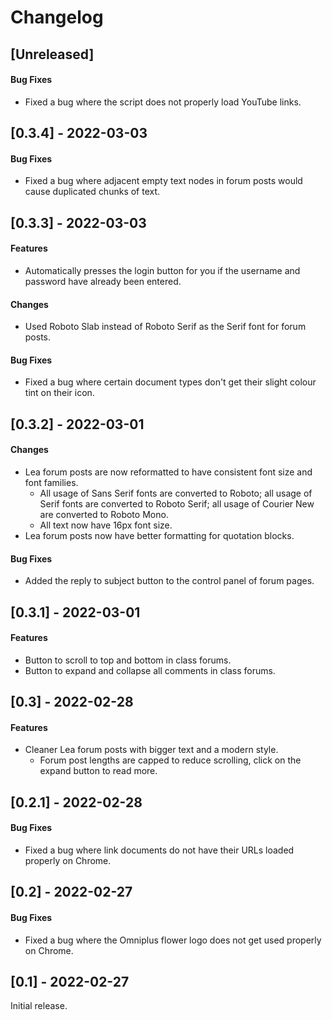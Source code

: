 # Changelog

## [Unreleased]

#### Bug Fixes

- Fixed a bug where the script does not properly load YouTube links.

## [0.3.4] - 2022-03-03

#### Bug Fixes

- Fixed a bug where adjacent empty text nodes in forum posts would cause duplicated chunks of text. 

## [0.3.3] - 2022-03-03

#### Features

- Automatically presses the login button for you if the username and password have already been entered.

#### Changes

- Used Roboto Slab instead of Roboto Serif as the Serif font for forum posts.

#### Bug Fixes

- Fixed a bug where certain document types don't get their slight colour tint on their icon.

## [0.3.2] - 2022-03-01

#### Changes

- Lea forum posts are now reformatted to have consistent font size and font families.
  - All usage of Sans Serif fonts are converted to Roboto; all usage of Serif fonts are converted to Roboto Serif; 
    all usage of Courier New are converted to Roboto Mono.
  - All text now have 16px font size.
- Lea forum posts now have better formatting for quotation blocks. 

#### Bug Fixes

- Added the reply to subject button to the control panel of forum pages. 

## [0.3.1] - 2022-03-01

#### Features

- Button to scroll to top and bottom in class forums.
- Button to expand and collapse all comments in class forums.

## [0.3] - 2022-02-28

#### Features

- Cleaner Lea forum posts with bigger text and a modern style.
    - Forum post lengths are capped to reduce scrolling, click on the expand button to read more.


## [0.2.1] - 2022-02-28

#### Bug Fixes

- Fixed a bug where link documents do not have their URLs loaded properly on Chrome.


## [0.2] - 2022-02-27

#### Bug Fixes

- Fixed a bug where the Omniplus flower logo does not get used properly on Chrome.


## [0.1] - 2022-02-27

Initial release. 